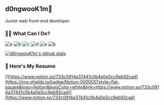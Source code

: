 ## d0ngwooK1m🐌

Junior web front-end developer.

### 🤷‍♂️ What Can I Do?

![a](https://img.shields.io/badge/React-61DAFB?style=flat-square&logo=React&logoColor=black) ![b](https://img.shields.io/badge/Redux-764ABC?style=flat-square&logo=Redux&logoColor=white) ![c](https://img.shields.io/badge/styled--components-DB7093?style=flat-square&logo=styled-components&logoColor=white) ![d](https://img.shields.io/badge/JavaScript-F7DF1E?style=flat-square&logo=Javascript&logoColor=black) ![a](https://img.shields.io/badge/HTML5-E34F26?style=flat-square&logo=HTML5&logoColor=black) ![b](https://img.shields.io/badge/CSS3-1572B6?style=flat-square&logo=CSS3&logoColor=black)

[![d0ngwooK1m's github stats](https://github-readme-stats.vercel.app/api?username=d0ngwooK1m)](https://github.com/anuraghazra/github-readme-stats)

<!--
### 📝 Recode

[![pkiop's github stats](https://github-readme-stats.vercel.app/api?username=pkiop)](https://github.com/anuraghazra/github-readme-stats)

![solved.ac프로필](http://mazassumnida.wtf/api/v2/generate_badge?boj=pkiop)
#### [Resume](https://github.com/pkiop/pkiop/blob/master/resume.pdf)

-->

### 📜 Here's My Resume

[![https://www.notion.so/733c0914a37441c0b4a0e5cc9eb92cad](https://img.shields.io/badge/Notion-000000?style=flat-square&logo=Notion&logoColor=white&link=https://www.notion.so/733c0914a37441c0b4a0e5cc9eb92cad)](https://www.notion.so/733c0914a37441c0b4a0e5cc9eb92cad)
